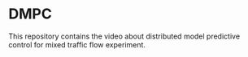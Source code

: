 # DMPC

This repository contains the video about distributed model predictive control for mixed traffic flow experiment.
